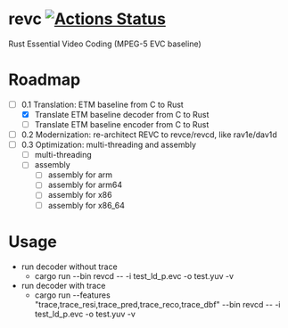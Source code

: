 # revc [![Actions Status](https://github.com/revcx/revc/workflows/revc/badge.svg?branch=master)](https://github.com/revcx/revc/actions) 

Rust Essential Video Coding (MPEG-5 EVC baseline)

# Roadmap

- [ ] 0.1 Translation: ETM baseline from C to Rust
  - [x] Translate ETM baseline decoder from C to Rust
  - [ ] Translate ETM baseline encoder from C to Rust		 
- [ ] 0.2 Modernization: re-architect REVC to revce/revcd, like rav1e/dav1d
- [ ] 0.3 Optimization: multi-threading and assembly
  - [ ] multi-threading
  - [ ] assembly
    - [ ] assembly for arm		 
    - [ ] assembly for arm64	
    - [ ] assembly for x86			 
    - [ ] assembly for x86_64		 

# Usage

* run decoder without trace
  * cargo run --bin revcd -- -i test_ld_p.evc -o test.yuv -v
* run decoder with trace
  * cargo run --features "trace,trace_resi,trace_pred,trace_reco,trace_dbf" --bin revcd -- -i test_ld_p.evc -o test.yuv -v


